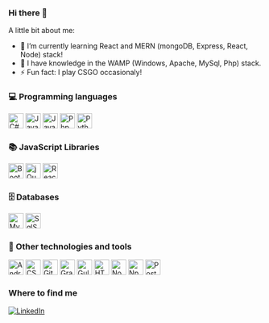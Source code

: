 ### Hi there 👋

A little bit about me:

- 🌱 I’m currently learning React and MERN (mongoDB, Express, React, Node) stack!
- 🚀 I have knowledge in the WAMP (Windows, Apache, MySql, Php) stack.
- ⚡ Fun fact: I play CSGO occasionaly!
 
<h3>💻 Programming languages</h3>
<p>
  <img alt="C#" src="https://simpleicons.org/icons/csharp.svg" width="30" />
  <img alt="Java" src="https://simpleicons.org/icons/java.svg" width="30" />
  <img alt="JavaScript" src="https://simpleicons.org/icons/javascript.svg" width="30" />
  <img alt="Php" src="https://simpleicons.org/icons/php.svg" width="30" />
  <img alt="Python" src="https://simpleicons.org/icons/python.svg" width="30" />
</p>

<h3>📚 JavaScript Libraries</h3>
<p>
   <img alt="Bootstrap" src="https://simpleicons.org/icons/bootstrap.svg" width="30" />
   <img alt="jQuery" src="https://simpleicons.org/icons/jquery.svg" width="30" />
   <img alt="React" src="https://simpleicons.org/icons/react.svg" width="30" />
</p>

<h3>🗄 Databases</h3>
<p>
   <img alt="MySql" src="https://simpleicons.org/icons/mysql.svg" width="30" />
   <img alt="SqlServer" src="https://simpleicons.org/icons/microsoftsqlserver.svg" width="30" />
</p>

<h3>🔧 Other technologies and tools</h3>
<p>
  <img alt="AndroidStudio" src="https://simpleicons.org/icons/androidstudio.svg" width="30" />
  <img alt="CSS3" src="https://simpleicons.org/icons/css3.svg" width="30" />
  <img alt="Git" src="https://simpleicons.org/icons/git.svg" width="30" />
  <img alt="GraphQL" src="https://simpleicons.org/icons/graphql.svg" width="30" />
  <img alt="Gulp" src="https://simpleicons.org/icons/gulp.svg" width="30" />
  <img alt="HTML5" src="https://simpleicons.org/icons/html5.svg" width="30" />
  <img alt="Node" src="https://simpleicons.org/icons/node-dot-js.svg" width="30" />
  <img alt="Npm" src="https://simpleicons.org/icons/npm.svg" width="30" />
  <img alt="Postman" src="https://simpleicons.org/icons/postman.svg" width="30" />
</p>

<h3>Where to find me</h3>
<p><a href="https://www.linkedin.com/in/gabrielbrandalisse/" target="_blank"><img alt="LinkedIn" src="https://img.shields.io/badge/linkedin-%230077B5.svg?&style=for-the-badge&logo=linkedin&logoColor=white" /></a> 
</p>

  
 
